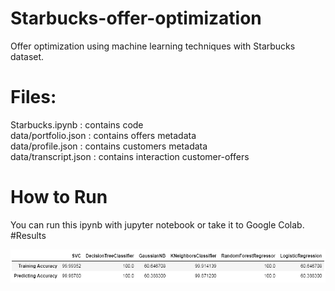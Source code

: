 # Starbucks-offer-optimization
Offer optimization using machine learning techniques with Starbucks dataset.

# Files:
Starbucks.ipynb : contains code <br>
data/portfolio.json : contains offers metadata <br>
data/profile.json : contains customers metadata <br>
data/transcript.json : contains interaction customer-offers <br>

# How to Run
You can run this ipynb with jupyter notebook or take it to Google Colab.
<br>
#Results

<img src="summary.png"/>
